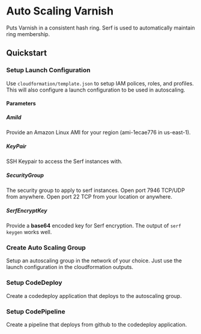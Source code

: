 # Auto Scaling Varnish

Puts Varnish in a consistent hash ring.  Serf is used to automatically maintain ring membership.

## Quickstart

### Setup Launch Configuration

Use `cloudformation/template.json` to setup IAM polices, roles, and profiles.  This will also configure a launch configuration to be used in autoscaling.

#### Parameters

##### AmiId

Provide an Amazon Linux AMI for your region (ami-1ecae776 in us-east-1).

##### KeyPair

SSH Keypair to access the Serf instances with.

##### SecurityGroup

The security group to apply to serf instances.  Open port 7946 TCP/UDP from anywhere.  Open port 22 TCP from your location or anywhere.

##### SerfEncryptKey

Provide a **base64** encoded key for Serf encryption.  The output of `serf keygen` works well.

### Create Auto Scaling Group

Setup an autoscaling group in the network of your choice.  Just use the launch configuration in the cloudformation outputs.

### Setup CodeDeploy

Create a codedeploy application that deploys to the autoscaling group.

### Setup CodePipeline

Create a pipeline that deploys from github to the codedeploy application.
